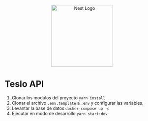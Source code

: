 <p align="center">
  <a href="http://nestjs.com/" target="blank"><img src="https://nestjs.com/img/logo-small.svg" width="200" alt="Nest Logo" /></a>
</p>

# Teslo API

1. Clonar los modulos del proyecto  ```yarn install```
2. Clonar el archivo  ```.env.template``` a ```.env``` y configurar las variables.
3. Levantar la base de datos  ```docker-compose up -d```
4. Ejecutar en modo de desarrollo   ```yarn start:dev```